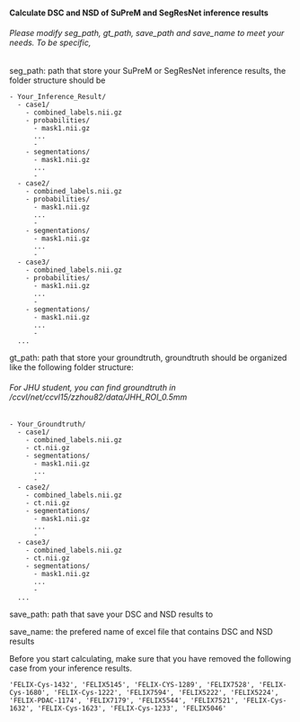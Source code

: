 #### Calculate DSC and NSD of SuPreM and SegResNet inference results
###### Please modify seg_path, gt_path, save_path and save_name to meet your needs. To be specific,

seg_path: path that store your SuPreM or SegResNet inference results, the folder structure should be 
```
- Your_Inference_Result/
  - case1/
    - combined_labels.nii.gz
    - probabilities/
      - mask1.nii.gz
      ...
      - 
    - segmentations/
      - mask1.nii.gz
      ...
      - 
  - case2/
    - combined_labels.nii.gz
    - probabilities/
      - mask1.nii.gz
      ...
      - 
    - segmentations/
      - mask1.nii.gz
      ...
      - 
  - case3/
    - combined_labels.nii.gz
    - probabilities/
      - mask1.nii.gz
      ...
      - 
    - segmentations/
      - mask1.nii.gz
      ...
      -
  ...
```

gt_path: path that store your groundtruth, groundtruth should be organized like the following folder structure:
###### For JHU student, you can find groundtruth in /ccvl/net/ccvl15/zzhou82/data/JHH_ROI_0.5mm
```
- Your_Groundtruth/
  - case1/
    - combined_labels.nii.gz
    - ct.nii.gz
    - segmentations/
      - mask1.nii.gz
      ...
      - 
  - case2/
    - combined_labels.nii.gz
    - ct.nii.gz
    - segmentations/
      - mask1.nii.gz
      ...
      - 
  - case3/
    - combined_labels.nii.gz
    - ct.nii.gz
    - segmentations/
      - mask1.nii.gz
      ...
      -
  ...
```
save_path: path that save your DSC and NSD results to

save_name: the prefered name of excel file that contains DSC and NSD results

Before you start calculating, make sure that you have removed the following case from your inference results.
```
'FELIX-Cys-1432', 'FELIX5145', 'FELIX-CYS-1289', 'FELIX7528', 'FELIX-Cys-1680', 'FELIX-Cys-1222', 'FELIX7594', 'FELIX5222', 'FELIX5224', 'FELIX-PDAC-1174', 'FELIX7179', 'FELIX5544', 'FELIX7521', 'FELIX-Cys-1632', 'FELIX-Cys-1623', 'FELIX-Cys-1233', 'FELIX5046'
```
